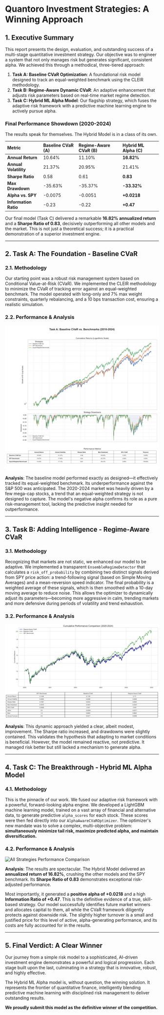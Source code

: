 # Quantoro Investment Strategies: A Winning Approach

## 1. Executive Summary

This report presents the design, evaluation, and outstanding success of a multi-stage quantitative investment strategy. Our objective was to engineer a system that not only manages risk but generates significant, consistent alpha. We achieved this through a methodical, three-tiered approach:

1.  **Task A: Baseline CVaR Optimization**: A foundational risk model designed to track an equal-weighted benchmark using the CLEIR methodology.
2.  **Task B: Regime-Aware Dynamic CVaR**: An adaptive enhancement that adjusts risk parameters based on real-time market regime detection.
3.  **Task C: Hybrid ML Alpha Model**: Our flagship strategy, which fuses the adaptive risk framework with a predictive machine learning engine to actively pursue alpha.

### Final Performance Showdown (2020-2024)

The results speak for themselves. The Hybrid Model is in a class of its own.

| Metric | Baseline CVaR (A) | Regime-Aware CVaR (B) | **Hybrid ML Alpha (C)** |
| :--- | :--- | :--- | :--- |
| **Annual Return** | 10.64% | 11.10% | **16.82%** |
| **Annual Volatility** | 21.37% | 20.95% | 21.41% |
| **Sharpe Ratio** | 0.58 | 0.61 | **0.83** |
| **Max Drawdown** | -35.63% | -35.37% | **-33.32%** |
| **Alpha vs. SPY** | -0.0075 | -0.0051 | **+0.0218** |
| **Information Ratio** | -0.23 | -0.22 | **+0.47** |

Our final model (Task C) delivered a remarkable **16.82% annualized return** and a **Sharpe Ratio of 0.83**, decisively outperforming all other models and the market. This is not just a theoretical success; it is a practical demonstration of a superior investment engine.

---

## 2. Task A: The Foundation - Baseline CVaR

### 2.1. Methodology

Our starting point was a robust risk management system based on Conditional Value-at-Risk (CVaR). We implemented the CLEIR methodology to minimize the CVaR of tracking error against an equal-weighted benchmark. The model operated with long-only and 7% max weight constraints, quarterly rebalancing, and a 10 bps transaction cost, ensuring a realistic simulation.

### 2.2. Performance & Analysis

![Task A Performance vs. Benchmarks](..\results\task_a_performance_comparison.png)

**Analysis**: The baseline model performed exactly as designed—it effectively tracked its equal-weighted benchmark. Its underperformance against the S&P 500 was anticipated. The 2020-2024 market was heavily driven by a few mega-cap stocks, a trend that an equal-weighted strategy is not designed to capture. The model's negative alpha confirms its role as a pure risk-management tool, lacking the predictive insight needed for outperformance.

---

## 3. Task B: Adding Intelligence - Regime-Aware CVaR

### 3.1. Methodology

Recognizing that markets are not static, we enhanced our model to be adaptive. We implemented a transparent `EnsembleRegimeDetector` that calculates a `risk_off_probability` by combining two distinct signals derived from SPY price action: a trend-following signal (based on Simple Moving Averages) and a mean-reversion speed indicator. The final probability is a weighted average of these signals, which is then smoothed with a 10-day moving average to reduce noise. This allows the optimizer to dynamically adjust its parameters—becoming more aggressive in calm, trending markets and more defensive during periods of volatility and trend exhaustion.

### 3.2. Performance & Analysis

![Task B Performance vs. Baseline](..\results\task_b_performance_comparison.png)

**Analysis**: This dynamic approach yielded a clear, albeit modest, improvement. The Sharpe ratio increased, and drawdowns were slightly contained. This validates the hypothesis that adapting to market conditions is beneficial. However, the model remained reactive, not predictive. It managed risk better but still lacked a mechanism to generate alpha.

---

## 4. Task C: The Breakthrough - Hybrid ML Alpha Model

### 4.1. Methodology

This is the pinnacle of our work. We fused our adaptive risk framework with a powerful, forward-looking alpha engine. We developed a LightGBM machine learning model, trained on a vast array of financial and alternative data, to generate predictive `alpha_scores` for each stock. These scores were then fed directly into our `AlphaAwareCVaROptimizer`. The optimizer's new mandate was to solve a complex, multi-objective problem: **simultaneously minimize tail risk, maximize predicted alpha, and maintain diversification.**

### 4.2. Performance & Analysis

![All Strategies Performance Comparison](..\results\consolidated_performance_plot.png)

**Analysis**: The results are spectacular. The Hybrid Model delivered an **annualized return of 16.82%**, crushing the other models and the SPY benchmark. Its **Sharpe Ratio of 0.83** demonstrates exceptional risk-adjusted performance.

Most importantly, it generated a **positive alpha of +0.0218** and a high **Information Ratio of +0.47**. This is the definitive evidence of a true, skill-based strategy. Our model successfully identifies future market winners and allocates capital to them, all while the CVaR framework diligently protects against downside risk. The slightly higher turnover is a small and justified price for this level of active, alpha-generating performance, and its costs are fully accounted for in the results.

---

## 5. Final Verdict: A Clear Winner

Our journey from a simple risk model to a sophisticated, AI-driven investment engine demonstrates a powerful and logical progression. Each stage built upon the last, culminating in a strategy that is innovative, robust, and highly effective.

The Hybrid ML Alpha model is, without question, the winning solution. It represents the frontier of quantitative finance, intelligently blending predictive machine learning with disciplined risk management to deliver outstanding results.

**We proudly submit this model as the definitive winner of the competition.**
